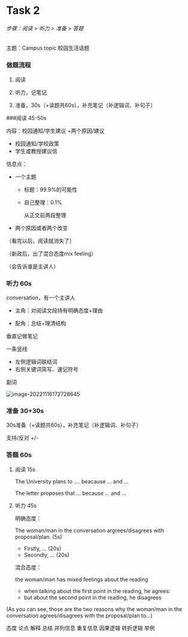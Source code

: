 # Task 2

###### 步骤：阅读 > 听力 > 准备 > 答题

主题：Campus topic 校园生活话题



### 做题流程

1. 阅读

2. 听力，记笔记

3. 准备，30s（+读题共60s），补充笔记（补逻辑词、补句子）




###阅读 45-50s

内容：校园通知/学生建议 +两个原因/建议

- 校园通知/学校政策
- 学生或教授建议信

信息点：

- 一个主题

  - 标题：99.9%的可能性

  - 自己整理：0.1%

    从正文前两段整理

- 两个原因或者两个改变

（看完以后，阅读就消失了）

（新政后，出了混合态度mix feeling）

（会告诉谁是主讲人）



### 听力 60s

conversation，有一个主讲人

- 主角：对阅读文段持有明确态度+理由

- 配角：总结+理清结构


垂直记做笔记

一条竖线

- 左侧逻辑词联结词
- 右侧关键词简写、速记符号

副词

![image-20221116172728645](https://xingqiu-tuchuang-1256524210.cos.ap-shanghai.myqcloud.com/3978/image-20221116172728645.png)

### 准备 30+30s

30s准备（+读题共60s），补充笔记（补逻辑词、补句子）

支持/反对 +/- 

### 答题 60s

1. 阅读 15s

   The University plans to .... beacause ... and ...

   The letter proposes that ... because ... and ...

2. 听力 45s

   明确态度：

   The woman/man in the conversation argrees/disagrees with proposal/plan. (5s)

   - Firstly, ... (20s)
   - Secondly, ... (20s)
   
   混合态度：
   
   the woman/man has mixed feelings about the reading 
   
   - when talking about the first point in the reading, he agrees: 
   - but about the second point in the reading, he disagrees

(As you can see, those are the two reasons why the woman/man in the conversation agrees/disagrees with the proposal/plan to...)

态度 论点 解释 总结 并列信息 重复信息 因果逻辑 转折逻辑 举例
